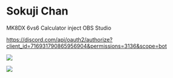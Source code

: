 # Sokuji Chan

MK8DX 6vs6 Calculator inject OBS Studio

https://discord.com/api/oauth2/authorize?client_id=716931790865956904&permissions=3136&scope=bot

![](https://i.imgur.com/SMR7AjD.png)

![](https://i.imgur.com/s2RkRL0.png)
